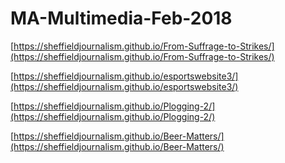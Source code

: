 # MA-Multimedia-Feb-2018

[https://sheffieldjournalism.github.io/From-Suffrage-to-Strikes/](https://sheffieldjournalism.github.io/From-Suffrage-to-Strikes/)

[https://sheffieldjournalism.github.io/esportswebsite3/](https://sheffieldjournalism.github.io/esportswebsite3/)

[https://sheffieldjournalism.github.io/Plogging-2/](https://sheffieldjournalism.github.io/Plogging-2/)

[https://sheffieldjournalism.github.io/Beer-Matters/](https://sheffieldjournalism.github.io/Beer-Matters/)


